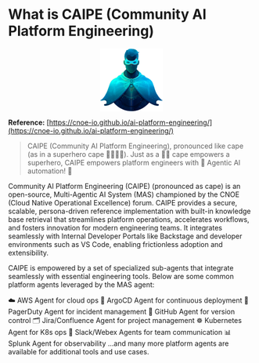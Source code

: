 # What is CAIPE (Community AI Platform Engineering)

<img src="images/caipe.svg" width="128" height="128" alt="CAIPE Logo" style="display: block; margin: 0 auto;">

**Reference:** [https://cnoe-io.github.io/ai-platform-engineering/](https://cnoe-io.github.io/ai-platform-engineering/)

> CAIPE (Community AI Platform Engineering), pronounced like cape (as in a superhero cape 🦸‍♂️🦸‍♀️). Just as a 🦸‍♂️ cape empowers a superhero, CAIPE empowers platform engineers with 🤖 Agentic AI automation! 🚀

Community AI Platform Engineering (CAIPE) (pronounced as cape) is an open-source, Multi-Agentic AI System (MAS) championed by the CNOE (Cloud Native Operational Excellence) forum. CAIPE provides a secure, scalable, persona-driven reference implementation with built-in knowledge base retrieval that streamlines platform operations, accelerates workflows, and fosters innovation for modern engineering teams. It integrates seamlessly with Internal Developer Portals like Backstage and developer environments such as VS Code, enabling frictionless adoption and extensibility.

CAIPE is empowered by a set of specialized sub-agents that integrate seamlessly with essential engineering tools. Below are some common platform agents leveraged by the MAS agent:

☁️ AWS Agent for cloud ops
🚀 ArgoCD Agent for continuous deployment
🚨 PagerDuty Agent for incident management
🐙 GitHub Agent for version control
🗂️ Jira/Confluence Agent for project management
☸ Kubernetes Agent for K8s ops
💬 Slack/Webex Agents for team communication
📊 Splunk Agent for observability
...and many more platform agents are available for additional tools and use cases.